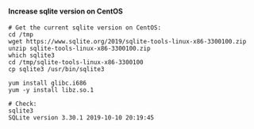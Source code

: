#### Increase sqlite version on CentOS
    # Get the current sqlite version on CentOS:
    cd /tmp
    wget https://www.sqlite.org/2019/sqlite-tools-linux-x86-3300100.zip
    unzip sqlite-tools-linux-x86-3300100.zip
    which sqlite3
    cd /tmp/sqlite-tools-linux-x86-3300100
    cp sqlite3 /usr/bin/sqlite3

    yum install glibc.i686
    yum -y install libz.so.1

    # Check:
    sqlite3
    SQLite version 3.30.1 2019-10-10 20:19:45